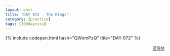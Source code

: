 ```yaml
---
layout: post
title: "DAY 072 - The Rings"
category: [practice]
tags: [100dayscss]
---
```


{% include codepen.html hash="QWxmPzQ" title="DAY 072" %}

<p align="right">
  <a href="https://github.com/mnmn092631/100daysCSS/tree/main/DAY%20072%20-%20The%20Rings" title="깃허브">깃허브</a>
</p>
